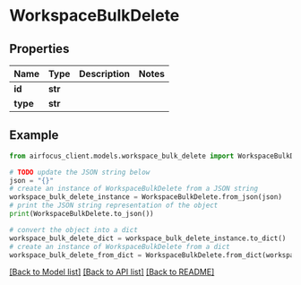 # WorkspaceBulkDelete


## Properties

Name | Type | Description | Notes
------------ | ------------- | ------------- | -------------
**id** | **str** |  | 
**type** | **str** |  | 

## Example

```python
from airfocus_client.models.workspace_bulk_delete import WorkspaceBulkDelete

# TODO update the JSON string below
json = "{}"
# create an instance of WorkspaceBulkDelete from a JSON string
workspace_bulk_delete_instance = WorkspaceBulkDelete.from_json(json)
# print the JSON string representation of the object
print(WorkspaceBulkDelete.to_json())

# convert the object into a dict
workspace_bulk_delete_dict = workspace_bulk_delete_instance.to_dict()
# create an instance of WorkspaceBulkDelete from a dict
workspace_bulk_delete_from_dict = WorkspaceBulkDelete.from_dict(workspace_bulk_delete_dict)
```
[[Back to Model list]](../README.md#documentation-for-models) [[Back to API list]](../README.md#documentation-for-api-endpoints) [[Back to README]](../README.md)


